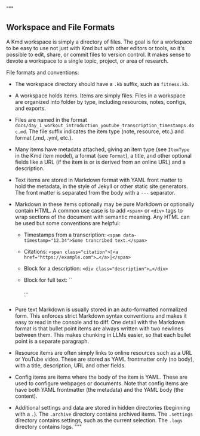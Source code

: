 """
## Workspace and File Formats

A Kmd workspace is simply a directory of files.
The goal is for a workspace to be easy to use not just with Kmd but with other editors or
tools, so it's possible to edit, share, or commit files to version control.
It makes sense to devote a workspace to a single topic, project, or area of research.

File formats and conventions:

- The workspace directory should have a `.kb` suffix, such as `fitness.kb`.

- A workspace holds items.
  Items are simply files.
  Files in a workspace are organized into folder by type, including resources, notes,
  configs, and exports.

- Files are named in the format
  `docs/day_1_workout_introduction_youtube_transcription_timestamps.doc.md`. The file suffix
  indicates the item type (note, resource, etc.)
  and format (.md, .yml, etc.).

- Many items have metadata attached, giving an item type (see `ItemType` in the Kmd item
  model), a format (see `Format`), a title, and other optional fields like a URL (if the
  item is or is derived from an online URL) and a description.

- Text items are stored in Markdown format with YAML front matter to hold the metadata, in
  the style of Jekyll or other static site generators.
  The front matter is separated from the body with a `---` separator.

- Markdown in these items optionally may be pure Markdown or optionally contain HTML. A
  common use case is to add `<span>` or `<div>` tags to wrap sections of the document with
  semantic meaning. Any HTML can be used but some conventions are helpful:

  - Timestamps from a transcription: `<span data-timestamp="12.34">Some trancribed
    text.</span>`

  - Citations: `<span class="citation">⟦<a href="https://example.com">…</a>⟧</span>`

  - Block for a description: `<div class="description">…</div>`

  - Block for full text: ``<div class="full-text">…</div>`

- Pure text Markdown is usually stored in an auto-formatted normalized form.
  This enforces strict Markdown syntax conventions and makes it easy to read in the console
  and to diff. One detail with the Markdown format is that bullet point items are always
  written with two newlines between them.
  This makes chunking in LLMs easier, so that each bullet point is a separate paragraph.

- Resource items are often simply links to online resources such as a URL or YouTube video.
  These are stored as YAML frontmatter only (no body), with a title, description, URL and
  other fields.

- Config items are items where the body of the item is YAML. These are used to configure
  webpages or documents.
  Note that config items are have both YAML frontmatter (the metadata) and the YAML body
  (the content).

- Additional settings and data are stored in hidden directories (beginning with a `.`). The
  `.archive` directory contains archived items.
  The `.settings` directory contains settings, such as the current selection.
  The `.logs` directory contains logs.
  """
